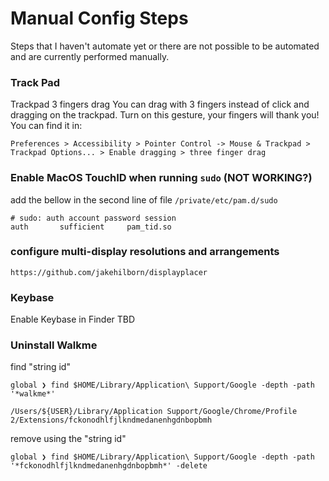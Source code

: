 # Manual Config Steps

Steps that I haven't automate yet or there are not possible to be automated and are currently performed manually.

### Track Pad

Trackpad 3 fingers drag
You can drag with 3 fingers instead of click and dragging on the trackpad. Turn on this gesture, your fingers will thank you!
You can find it in:

```
Preferences > Accessibility > Pointer Control -> Mouse & Trackpad > Trackpad Options... > Enable dragging > three finger drag
```

### Enable MacOS TouchID when running `sudo` (NOT WORKING?)

add the bellow in the second line of file `/private/etc/pam.d/sudo`

```
# sudo: auth account password session
auth       sufficient     pam_tid.so
```

### configure multi-display resolutions and arrangements

```
https://github.com/jakehilborn/displayplacer
```

### Keybase

Enable Keybase in Finder
TBD


### Uninstall Walkme

find "string id"
```
global ❯ find $HOME/Library/Application\ Support/Google -depth -path '*walkme*'

/Users/${USER}/Library/Application Support/Google/Chrome/Profile 2/Extensions/fckonodhlfjlkndmedanenhgdnbopbmh
```

remove using the "string id"
```
global ❯ find $HOME/Library/Application\ Support/Google -depth -path '*fckonodhlfjlkndmedanenhgdnbopbmh*' -delete
```

